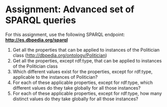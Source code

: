 # Assignment: Advanced set of SPARQL queries

For this assignment, use the following SPARQL endpoint:  
**http://es.dbpedia.org/sparql**

1. Get all the properties that can be applied to instances of the Politician class (<http://dbpedia.org/ontology/Politician>)
2. Get all the properties, except rdf:type, that can be applied to instances of the Politician class
3. Which different values exist for the properties, except for rdf:type, applicable to the instances of Politician?
4. For each of these applicable properties, except for rdf:type, which different values do they take globally for all those instances?
5. For each of these applicable properties, except for rdf:type, how many distinct values do they take globally for all those instances?
